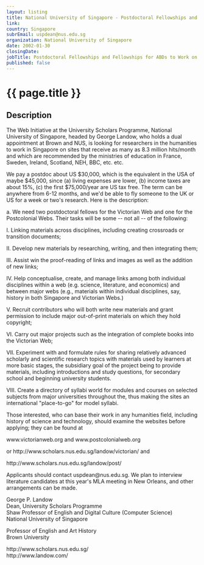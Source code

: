 ```yaml
---
layout: listing
title: National University of Singapore - Postdoctoral Fellowships and Fellowships for ABDs to Work on the Victorianand Postcolonial Websites
link:
country: Singapore
subrEmail: uspdean@nus.edu.sg
organization: National University of Singapore 
date: 2002-01-30
closingDate: 
jobTitle: Postdoctoral Fellowships and Fellowships for ABDs to Work on the Victorianand Postcolonial Websites
published: false
---
```



# {{ page.title }}

## Description


<p>The Web Initiative at the University Scholars Programme, National University of Singapore, headed by George Landow, who holds a dual appointment at Brown and NUS, is looking for researchers in the humanities to work in Singapore on sites that receive as many as 8.3 million hits/month and which are recommended by the ministries of education in France, Sweden, Ireland, Scotland, NEH, BBC, etc. etc.</p>

<p>We pay a postdoc about US $30,000, which is the equivalent in the USA of maybe $45,000, since (a) living expenses are lower, (b) income taxes are about 15%, (c) the first $75,000/year are US tax free. The term can be anywhere from 6-12 months, and we'd be able to fly someone to the UK or US for a week or two's research.  Here is the description:</p>

<p>a. We need two postdoctoral fellows for the Victorian Web and  one for the Postcolonial Webs. Their tasks will be some  -- not all -- of the following:</p>
<p>I. Linking materials across disciplines, including creating crossroads or transition documents;</p>

<p>II. Develop new materials by researching, writing, and then integrating them;</p>

<p>III. Assist win the proof-reading of links and images as well as the addition of new links;</p>

<p>IV. Help conceptualise, create, and manage links among both individual disciplines within a web (e.g. science, literature, and economics) and between major webs (e.g., materials within individual disciplines, say, history  in both Singapore and Victorian Webs.)</p>

<p>V. Recruit contributors who will both write new materials and grant permission to include major out-of-print materials on which they hold copyright;</p>

<p>VI. Carry out major projects such as the integration of complete books into the Victorian Web;</p>

<p>VII. Experiment with and formulate rules for sharing relatively advanced scholarly and scientific research topics with materials  used by learners at more basic stages, the subsidiary goal of the project being to provide materials, including introductions and study questions, for secondary school and beginning university students.</p>

<p>VIII. Create a directory of syllabi world for modules and courses on selected subjects from major universities throughout the, thus making the sites an international "place-to-go" for model syllabi.</p>

<p>Those interested, who can base their work in any humanities field, including history of science and technology, should examine the websites before applying; they can be found at</p>

<p>www.victorianweb.org     and www.postcolonialweb.org</p>

<p>or http://www.scholars.nus.edu.sg/landow/victorian/   and</p>

<p>http://www.scholars.nus.edu.sg/landow/post/</p>

<p>Applicants should contact uspdean@nus.edu.sg. We plan to interview literature candidates at this year's MLA meeting in New Orleans, and other arrangements can be made.</p>

<p>George P. Landow <BR>
Dean, University Scholars Programme <BR>
Shaw Professor of English and Digital Culture (Computer Science)<BR> 
National University of Singapore</p>

<p>Professor of English and Art History <BR> 
Brown University</p>

<p>http://www.scholars.nus.edu.sg/ <BR> 
http://www.landow.com/</p>

